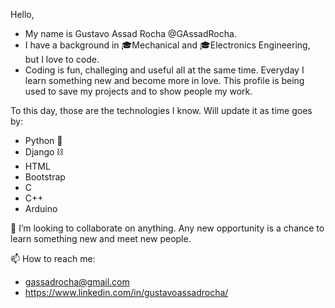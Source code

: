 Hello,

- My name is Gustavo Assad Rocha @GAssadRocha. 
- I have a background in 🎓Mechanical and 🎓Electronics Engineering, but I love to code. 
- Coding is fun, challeging and useful all at the same time. Everyday I learn something new and become more in love. This profile is being used to save my projects and to show people my work.

To this day, those are the technologies I know. Will update it as time goes by:

- Python 🐍
- Django ⛓️
- HTML 
- Bootstrap
- C
- C++
- Arduino


💞️ I’m looking to collaborate on anything. Any new opportunity is a chance to learn something new and meet new people.

📫 How to reach me: 
- gassadrocha@gmail.com
- https://www.linkedin.com/in/gustavoassadrocha/

<!---
GAssadRocha/GAssadRocha is a ✨ special ✨ repository because its `README.md` (this file) appears on your GitHub profile.
You can click the Preview link to take a look at your changes.
--->

